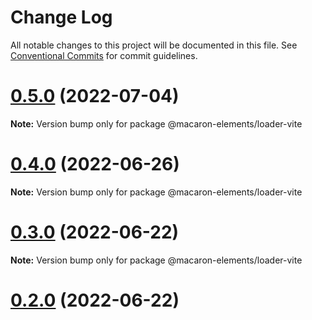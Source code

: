 # Change Log

All notable changes to this project will be documented in this file.
See [Conventional Commits](https://conventionalcommits.org) for commit guidelines.

# [0.5.0](https://github.com/macaron-elements/macaron/compare/v0.4.2...v0.5.0) (2022-07-04)

**Note:** Version bump only for package @macaron-elements/loader-vite





# [0.4.0](https://github.com/macaron-elements/macaron/compare/v0.3.1...v0.4.0) (2022-06-26)

**Note:** Version bump only for package @macaron-elements/loader-vite





# [0.3.0](https://github.com/macaron-elements/macaron/compare/v0.2.0...v0.3.0) (2022-06-22)

**Note:** Version bump only for package @macaron-elements/loader-vite





# [0.2.0](https://github.com/macaron-elements/macaron/compare/v0.1.1...v0.2.0) (2022-06-22)
